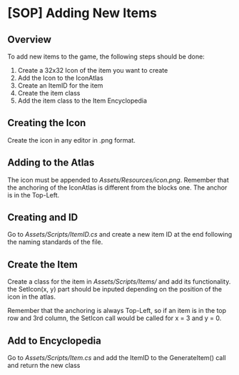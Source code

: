 # [SOP] Adding New Items

## Overview

To add new items to the game, the following steps should be done:

1. Create a 32x32 Icon of the item you want to create
2. Add the Icon to the IconAtlas
3. Create an ItemID for the item
4. Create the item class
5. Add the item class to the Item Encyclopedia

## Creating the Icon

Create the icon in any editor in .png format.

## Adding to the Atlas

The icon must be appended to *Assets/Resources/icon.png*. Remember that the anchoring of the IconAtlas is different from the blocks one. The anchor is in the Top-Left.

## Creating and ID

Go to *Assets/Scripts/ItemID.cs* and create a new item ID at the end following the naming standards of the file.

## Create the Item

Create a class for the item in *Assets/Scripts/Items/* and add its functionality.
the SetIcon(x, y) part should be inputed depending on the position of the icon in the atlas.

Remember that the anchoring is always Top-Left, so if an item is in the top row and 3rd column, the SetIcon call would be called for x = 3 and y = 0.

## Add to Encyclopedia

Go to *Assets/Scripts/Item.cs* and add the ItemID to the GenerateItem() call and return the new class